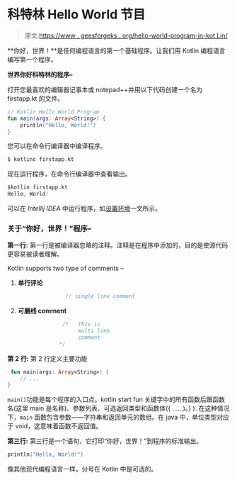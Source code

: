 # 科特林 Hello World 节目

> 原文:[https://www . geesforgeks . org/hello-world-program-in-kot Lin/](https://www.geeksforgeeks.org/hello-world-program-in-kotlin/)

**你好，世界！**是任何编程语言的第一个基础程序。让我们用 Kotlin 编程语言编写第一个程序。

**世界你好科特林的程序–**

打开您最喜欢的编辑器记事本或 notepad++并用以下代码创建一个名为 firstapp.kt 的文件。

```kt
// Kotlin Hello World Program
fun main(args: Array<String>) {
    println("Hello, World!")
}

```

您可以在命令行编译器中编译程序。

```kt
$ kotlinc firstapp.kt
```

现在运行程序，在命令行编译器中查看输出。

```kt
$kotlin firstapp.kt
Hello, World!

```

可以在 *Intellij IDEA* 中运行程序，如[设置环境](https://www.geeksforgeeks.org/kotlin-environment-setup-with-intellij-idea/)一文所示。

### 关于“你好，世界！”程序–

**第一行:**
第一行是被编译器忽略的注释。注释是在程序中添加的，目的是使源代码更容易被读者理解。

Kotlin supports two type of comments –

1.  **单行评论**

    ```kt
                   // single line comment

    ```

2.  **可磨线 comment**

    ```kt
                  /*   This is 
                       multi line 
                       comment 
                 */

    ```

**第 2 行:**
第 2 行定义主要功能

```kt
 fun main(args: Array<String>) {
    // ...
}

```

`main()`功能是每个程序的入口点。kotlin start fun 关键字中的所有函数后跟函数名(这里 main 是名称)、参数列表、可选返回类型和函数体({ ……)。} ).
在这种情况下，`main` 函数包含参数——字符串和返回单元的数组。在 java 中，单位类型对应于 void，这意味着函数不返回值。

**第三行:**
第三行是一个语句，它打印“你好，世界！”到程序的标准输出。

```kt
println("Hello, World!")

```

像其他现代编程语言一样，分号在 Kotlin 中是可选的。